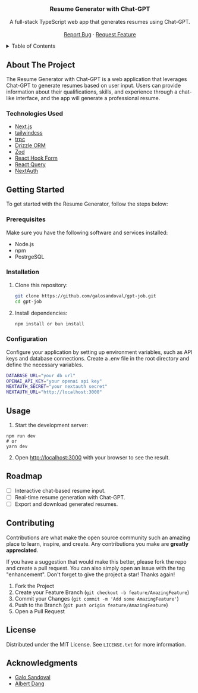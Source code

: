 <div align="center">
  <!-- <a href="https://github.com/yourusername/your-resume-generator-app">
    <img src="images/logo.png" alt="App Logo" width="80" height="80">
  </a> -->

  <h3 align="center">Resume Generator with Chat-GPT</h3>

  <p align="center">
    A full-stack TypeScript web app that generates resumes using Chat-GPT.
    <br />
    <br />
    <!-- <a href="https://your-app-demo-link.com">View Demo</a> -->
    <!-- · -->
    <a href="https://github.com/galosandoval/gpt-job/issues">Report Bug</a>
    ·
    <a href="https://github.com/galosandoval/gpt-job/issues">Request Feature</a>
  </p>
</div>

<!-- TABLE OF CONTENTS -->
<details>
  <summary>Table of Contents</summary>
  <ol>
    <li><a href="#about-the-project">About The Project</a></li>
    <li><a href="#technologies-used">Technologies Used</a></li>
    <li>
      <a href="#getting-started">Getting Started</a>
      <ul>
        <li><a href="#prerequisites">Prerequisites</a></li>
        <li><a href="#installation">Installation</a></li>
        <li><a href="#configuration">Configuration</a></li>
      </ul>
    </li>
    <li><a href="#usage">Usage</a></li>
    <li><a href="#roadmap">Roadmap</a></li>
    <li><a href="#contributing">Contributing</a></li>
    <li><a href="#license">License</a></li>
    <li><a href="#acknowledgments">License</a></li>
  </ol>
</details>

<!-- ABOUT THE PROJECT -->

## About The Project

<!-- ![App Screenshot](screenshot.png) -->

The Resume Generator with Chat-GPT is a web application that leverages Chat-GPT to generate resumes based on user input. Users can provide information about their qualifications, skills, and experience through a chat-like interface, and the app will generate a professional resume.

### Technologies Used

- [Next.js](https://nextjs.org/)
- [tailwindcss](https://tailwindcss.com/docs/)
- [trpc](https://trpc.io/)
- [Drizzle ORM](https://orm.drizzle.team/docs/overview)
- [Zod](https://github.com/colinhacks/zod)
- [React Hook Form](https://react-hook-form.com/)
- [React Query](https://react-query.tanstack.com/)
- [NextAuth](https://next-auth.js.org/)

<!-- GETTING STARTED -->

## Getting Started

To get started with the Resume Generator, follow the steps below:

### Prerequisites

Make sure you have the following software and services installed:

- Node.js
- npm
- PostrgeSQL

### Installation

1. Clone this repository:

   ```bash
   git clone https://github.com/galosandoval/gpt-job.git
   cd gpt-job
   ```

2. Install dependencies:

   ```bash
   npm install or bun install
   ```

### Configuration

Configure your application by setting up environment variables, such as API keys and database connections. Create a .env file in the root directory and define the necessary variables.

```bash
DATABASE_URL="your db url"
OPENAI_API_KEY="your openai api key"
NEXTAUTH_SECRET="your nextauth secret"
NEXTAUTH_URL="http://localhost:3000"
```

## Usage

1. Start the development server:

```base
npm run dev
# or
yarn dev
```

2. Open [http://localhost:3000](http://localhost:3000) with your browser to see the result.

<!-- ROADMAP -->

## Roadmap

- [ ] Interactive chat-based resume input.
- [ ] Real-time resume generation with Chat-GPT.
- [ ] Export and download generated resumes.

## Contributing

Contributions are what make the open source community such an amazing place to learn, inspire, and create. Any contributions you make are **greatly appreciated**.

If you have a suggestion that would make this better, please fork the repo and create a pull request. You can also simply open an issue with the tag "enhancement".
Don't forget to give the project a star! Thanks again!

1. Fork the Project
2. Create your Feature Branch (`git checkout -b feature/AmazingFeature`)
3. Commit your Changes (`git commit -m 'Add some AmazingFeature'`)
4. Push to the Branch (`git push origin feature/AmazingFeature`)
5. Open a Pull Request

## License

Distributed under the MIT License. See `LICENSE.txt` for more information.

## Acknowledgments

- [Galo Sandoval](https://github.com/galosandoval)
- [Albert Dang](https://github.com/albertdang8)
